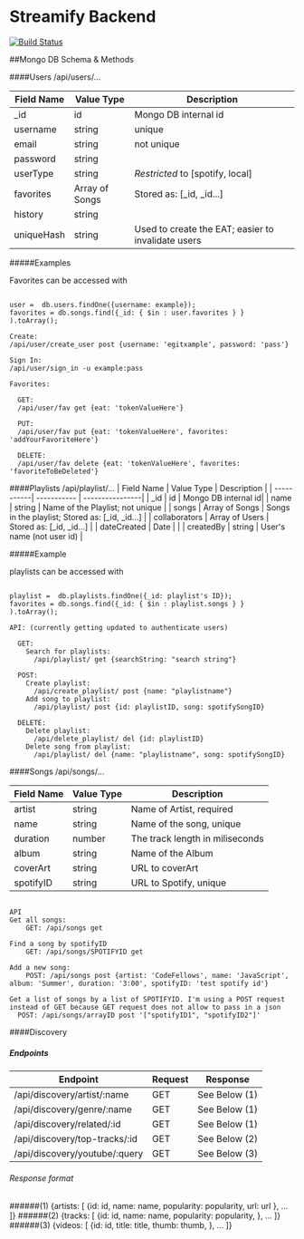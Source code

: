 # Streamify Backend
[![Build Status](https://travis-ci.org/StreamifyTeam/streamify_backend.svg?branch=master)](https://travis-ci.org/StreamifyTeam/streamify_backend)

##Mongo DB Schema & Methods

####Users  /api/users/...


| Field Name | Value Type | Description          |
| -------------| ----------- | ----------- |
| _id          |  id      | Mongo DB internal id|
| username     |  string  |  unique    |
| email        |  string  |  not unique|
| password     |  string  |     |
| userType     |  string  |  _Restricted_ to [spotify, local]|
| favorites    |  Array of Songs  |  Stored as: [_id, _id...] |
| history      |  string  |    |
| uniqueHash   |  string  | Used to create the EAT; easier to invalidate users |

#####Examples

Favorites can be accessed with
```

user =  db.users.findOne({username: example});
favorites = db.songs.find({_id: { $in : user.favorites } } ).toArray();

```


```
Create:
/api/user/create_user post {username: 'egitxample', password: 'pass'}

Sign In:
/api/user/sign_in -u example:pass

Favorites:

  GET:
  /api/user/fav get {eat: 'tokenValueHere'}

  PUT:
  /api/user/fav put {eat: 'tokenValueHere', favorites: 'addYourFavoriteHere'}

  DELETE:
  /api/user/fav delete {eat: 'tokenValueHere', favorites: 'favoriteToBeDeleted'}

```

####Playlists /api/playlist/...
| Field Name | Value Type | Description          |
| -----------| ----------- | ----------------|
| _id        |  id    | Mongo DB internal id|
| name       |  string  |  Name of the Playlist; not unique |
| songs      |  Array of Songs |  Songs in the playlist; Stored as: [_id, _id...]  |
| collaborators   |  Array of Users  |  Stored as: [_id, _id...] |
| dateCreated   |  Date  |   |
| createdBy  |  string  |  User's name (not user id) |

#####Example

playlists can be accessed with
```

playlist =  db.playlists.findOne({_id: playlist's ID});
favorites = db.songs.find({_id: { $in : playlist.songs } } ).toArray();

```

```
API: (currently getting updated to authenticate users)

  GET:
    Search for playlists:
      /api/playlist/ get {searchString: "search string"}

  POST:
    Create playlist:
      /api/create_playlist/ post {name: "playlistname"}
    Add song to playlist:
      /api/playlist/ post {id: playlistID, song: spotifySongID}

  DELETE:
    Delete playlist:
      /api/delete_playlist/ del {id: playlistID}
    Delete song from playlist:
      /api/playlist/ del {name: "playlistname", song: spotifySongID}

```

####Songs /api/songs/...

| Field Name | Value Type | Description       |
| -----------| ----------- | ----------------|
| artist     |  string  |  Name of Artist, required|
| name       |  string  |  Name of the song, unique|
| duration   |  number  |  The track length in miliseconds|
| album   |  string  |   Name of the Album|
| coverArt  |  string  |  URL to coverArt |
| spotifyID  |  string  |  URL to Spotify, unique|

```

API
Get all songs:
	GET: /api/songs get

Find a song by spotifyID
	GET: /api/songs/SPOTIFYID get

Add a new song:
	POST: /api/songs post {artist: 'CodeFellows', name: 'JavaScript', album: 'Summer', duration: '3:00', spotifyID: 'test spotify id'}

Get a list of songs by a list of SPOTIFYID. I'm using a POST request instead of GET because GET request does not allow to pass in a json
  POST: /api/songs/arrayID post '["spotifyID1", "spotifyID2"]'
```

####Discovery  
##### Endpoints

| Endpoint                   | Request | Response    |
| ---------------------------| ------- | ------------|
|/api/discovery/artist/:name | GET     | See Below (1)  |
|/api/discovery/genre/:name  | GET     | See Below (1) |
|/api/discovery/related/:id  | GET     | See Below (1)  |
|/api/discovery/top-tracks/:id | GET     | See Below (2)  |
|/api/discovery/youtube/:query | GET     | See Below (3)  |



###### Response format
######(1)
{artists: [
  {id: id,
  name: name,
  popularity: popularity,
  url: url
  }, ...
  ]}
######(2)
{tracks: [
  {id: id,
  name: name,
  popularity: popularity,
  }, ...
  ]}
######(3)
{videos: [
  {id: id,
  title: title,
  thumb: thumb,
  }, ...
  ]}
